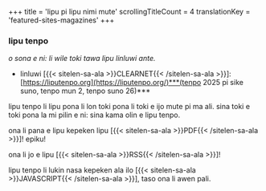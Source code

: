 +++
title               = 'lipu pi lipu nimi mute'
scrollingTitleCount = 4
translationKey      = 'featured-sites-magazines'
+++

### lipu tenpo

*o sona e ni: li wile toki tawa lipu linluwi ante.*

- linluwi [{{< sitelen-sa-ala >}}CLEARNET{{< /sitelen-sa-ala >}}]: [https://liputenpo.org](https://liputenpo.org/)***(tenpo 2025 pi sike suno, tenpo mun 2, tenpo suno 26)***

lipu tenpo li lipu pona li lon toki pona li toki e ijo mute pi ma ali. sina toki
e toki pona la mi pilin e ni: sina kama olin e lipu tenpo.

ona li pana e lipu kepeken lipu
[{{< sitelen-sa-ala >}}PDF{{< /sitelen-sa-ala >}}]! epiku!

ona li jo e lipu [{{< sitelen-sa-ala >}}RSS{{< /sitelen-sa-ala >}}]!

lipu tenpo li lukin nasa kepeken ala ilo
[{{< sitelen-sa-ala >}}JAVASCRIPT{{< /sitelen-sa-ala >}}], taso ona li awen
pali.
